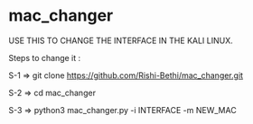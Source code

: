 # mac_changer
USE THIS TO CHANGE THE INTERFACE IN THE KALI LINUX.

Steps to change it :
   
   S-1 =>  git clone https://github.com/Rishi-Bethi/mac_changer.git
  
   S-2 =>  cd mac_changer

   S-3 =>  python3 mac_changer.py -i INTERFACE -m NEW_MAC

